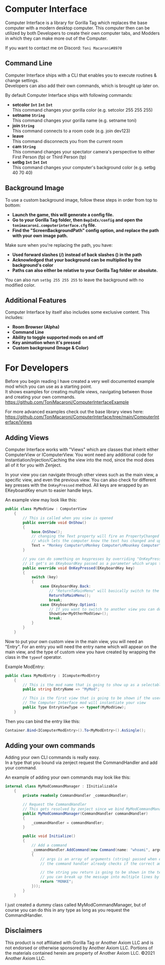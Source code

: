 # Computer Interface
Computer Interface is a library for Gorilla Tag which replaces the base computer with a modern desktop computer. This computer then can be utilized by both Developers to create their own computer tabs, and Modders in which they can make more out of the Computer.

If you want to contact me on Discord: ``Toni Macaroni#8970``

## Command Line
Computer Interface ships with a CLI that enables you to execute routines & change settings.<br>
Developers can also add their own commands, which is brought up later on.

By default Computer Interface ships with following commands:
  - <b>setcolor ``Int`` ``Int`` ``Int`` </b><br>   This command changes your gorilla color (e.g. setcolor 255 255 255)
  - <b>setname ``String`` </b><br>   This command changes your gorilla name (e.g. setname toni)
  - <b>join ``String`` </b><br>    This command connects to a room code (e.g. join dev123)
  - <b>leave </b><br>    This command disconnects you from the current room
  - <b>cam ``String`` </b><br>   This command changes your spectator camera's perspective to either First Person (fp) or Third Person (tp)
  - <b>setbg ``Int`` ``Int`` ``Int`` </b><br>    This command changes your computer's background color (e.g. setbg 40 70 40)

## Background Image
To use a custom background image, follow these steps in order from top to bottom:
  - <b>Launch the game, this will generate a config file.</b>
  - <b> Go to your Gorilla Tag folder, then ``BepInEx/config`` and open the ``tonimacaroni.computerinterface.cfg`` file.</b>
  - <b> Find the "ScreenBackgroundPath" config option, and replace the path with your own image path.</b>

Make sure when you're replacing the path, you have:
  - <b>Used forward slashes (/) instead of back slashes (\) in the path</b>
  - <b>Acknowledged that your background can be multiplied by the background's color</b>
  - <b>Paths can also either be relative to your Gorilla Tag folder or absolute.</b>
  
You can also run ``setbg 255 255 255`` to leave the background with no modified color.

## Additional Features
Computer Interface by itself also includes some exclusive content. This includes:
- <b>Room Browser (Alpha)</b>
- <b>Command Line</b>
- <b>Ability to toggle supported mods on and off</b>
- <b>Key animation when it's pressed</b>
- <b>Custom background (Image & Color)</b>

# For Developers

Before you begin reading I have created a very well documented example mod which you can use as a starting point.  
It shows examples for creating multiple views, navigating between those and creating your own commands.
https://github.com/ToniMacaroni/ComputerInterfaceExample

For more advanced examples check out the base library views here:  
https://github.com/ToniMacaroni/ComputerInterface/tree/main/ComputerInterface/Views

## Adding Views
Computer Interface works with "Views" which are classes that inherit either ComputerView or IComputerView. You wont need any additional code for Instantiation/Injection/Caching the view into the mod, since the mod does all of it for you with Zenject.

In your view you can navigate through other views such as the main view, a specific view, and even the previous view. You can also check for different key presses with the ``OnKeyPressed`` method. All keys are wrapped by an EKeyboardKey enum to easier handle keys.

An example view may look like this:

```csharp
public class MyModView : ComputerView
    {
        // This is called when you view is opened
        public override void OnShow()
        {
            base.OnShow();
            // changing the Text property will fire an PropertyChanged event
            // which lets the computer know the text has changed and update it
            Text = "Monkey Computer\nMonkey Computer\nMounkey Computer";
        }

        // you can do something on keypresses by overriding "OnKeyPressed"
        // it get's an EKeyboardKey passed as a parameter which wraps the old character string
        public override void OnKeyPressed(EKeyboardKey key)
        {
            switch (key)
            {
                case EKeyboardKey.Back:
                    // "ReturnToMainMenu" will basically switch to the main menu again
                    ReturnToMainMenu();
                    break;
                case EKeyboardKey.Option1:
                    // If you want to switch to another view you can do it like this
                    ShowView<MyOtherModView>();
                    break;
            }
        }
    }
```

Now to put your own custom view in the main view, you will need an "Entry". For an entry you will need the entry name which will appear on the main view, and the type of custom view you have created by wrapping the class in the ``typeof`` operator. 

Example ModEntry:
```csharp
public class MyModEntry : IComputerModEntry
    {
        // This is the mod name that is going to show up as a selectable mod
        public string EntryName => "MyMod";

        // This is the first view that is going to be shown if the user select you mod
        // The Computer Interface mod will instantiate your view 
        public Type EntryViewType => typeof(MyModView);
    }
```

Then you can bind the entry like this:
```csharp
Container.Bind<IComputerModEntry>().To<MyModEntry>().AsSingle();
```

## Adding your own commands
Adding your own CLI commands is really easy.  
In a type that you bound via zenject request the CommandHandler and add your command.

An example of adding your own commands may look like this:
```csharp
internal class MyModCommandManager : IInitializable
    {
        private readonly CommandHandler _commandHandler;

        // Request the CommandHandler
        // This gets resolved by zenject since we bind MyModCommandManager in the container
        public MyModCommandManager(CommandHandler commandHandler)
        {
            _commandHandler = commandHandler;
        }

        public void Initialize()
        {
            // Add a command
            _commandHandler.AddCommand(new Command(name: "whoami", argumentCount: 0, args =>
            {
                // args is an array of arguments (string) passed when entering the command
                // the command handler already checks if the correct amount of arguments is passed

                // the string you return is going to be shown in the terminal as a return message
                // you can break up the message into multiple lines by using \n
                return "MONKE";
            }));
        }
    }
```

I just created a dummy class called MyModCommandManager, but of course you can do this in any type as long as you request the CommandHandler.

## Disclaimers
This product is not affiliated with Gorilla Tag or Another Axiom LLC and is not endorsed or otherwise sponsored by Another Axiom LLC. Portions of the materials contained herein are property of Another Axiom LLC. ©2021 Another Axiom LLC.
